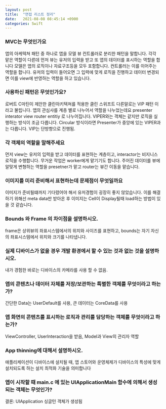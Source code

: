 ```yaml
---
layout: post
title:  "면접 리스트 정리"
date:   2021-08-08 08:45:14 +0900
categories: Swift
---
```


### MVC는 무엇인가요
앱의 아케텍쳐 패턴 중 하나로 앱을 모델 뷰 컨트롤러로 분리한 패턴을 말합니다. 각각 맡은 역할이 다른데 먼저 뷰는 유저의 입력을 받고 또 앱의 데이터를
표시하는 역할을 합니다 모델은 앱의 로직이나 자료구조등을 모두 포함합니다. 컨트롤러는 이를 이어주는 역할을 합니다. 유저의 입력이 들어오면 그 입력에 맞게 로직을 진행하고 데이터 변경되면 이를 view에 반영하는 역할을 하고 있습니다.

### 사용하신 패턴은 무엇인가요?
로버트 C마틴이 제안한 클린아키텍쳐를 적용한 클린 스위프트 다른말로는 VIP 패턴 이라고 불립니다. 앱의 관심사를 계층 별로 나누어서 역할을 나누었는데요
presenter interator view router entitiy 로 나누어집니다. VIPER와는 객체는 같지만 로직을 실행하는 방식이 조금 다릅니다. Circular 방식이라면 Presenter가 중앙에 있는 VIPER과는 다릅니다. VIP는 단방향으로 진행됨.

### 각 객체의 역할을 말해주세요
먼저 view는 유저의 입력을 받고 데이터를 표현하는 계층이고, interactor는 비지니스 로직을 수행합니다. 무거운 작업은 worker에게 맡기기도 합니다.
주어진 데이터를 뷰에 알맞게 변형하는 역할을 presetner가 맡고 router는 뷰간 이동을 맡습니다.

### 이미지를 미리 준비해서 표현하는데 문제점이 무엇일까요
이미지가 준비될떄까지 기다렸어야 해서 유저경험이 굉장히 좋지 않았습니다. 이를 해결하기 위해선 meta data만 받아온 후 이미지는 Cell이 Display될때 load하는 방법이 있을 것 같습니다. 



### Bounds 와 Frame 의 차이점을 설명하시오.
frame은 상위뷰의 좌표시스템에서의 위치와 사이즈를 표현하고, bounds는 자기 자신의 좌표시스템에서 위치와 크기를 나타냅니다.

### 실제 디바이스가 없을 경우 개발 환경에서 할 수 있는 것과 없는 것을 설명하시오.
내가 경험한 바로는 디바이스의 카메라를 사용 할 수 없음.

### 앱의 콘텐츠나 데이터 자체를 저장/보관하는 특별한 객체를 무엇이라고 하는가?
간단한 Data는 UserDefault를 사용,  큰 데이터는 CoreData를 사용

### 앱 화면의 콘텐츠를 표시하는 로직과 관리를 담당하는 객체를 무엇이라고 하는가?
ViewController, UserInteraction을 받음, Model과 View의 관리자 역할


### App thinning에 대해서 설명하시오.
애플리케이션이 디바이스에 설치될 때, 앱 스토어와 운영체제가 디바이스의 특성에 맞게 설치되도록 하는 설치 최적화 기술을 의미합니다

### 앱이 시작할 때 main.c 에 있는 UIApplicationMain 함수에 의해서 생성되는 객체는 무엇인가?

결론: UIApplication 싱글턴 객체가 생성됨

